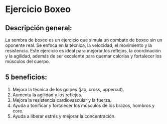 # Ejercicio Boxeo

## Descripción general:
La sombra de boxeo es un ejercicio que simula un combate de boxeo sin un oponente real. Se enfoca en la técnica, la velocidad, el movimiento y la resistencia. Este ejercicio es ideal para mejorar los reflejos, la coordinación y la agilidad, además de ser excelente para quemar calorías y fortalecer los músculos del cuerpo.

## 5 beneficios:
1. Mejora la técnica de los golpes (jab, cross, uppercut).
2. Aumenta la agilidad y los reflejos.
3. Mejora la resistencia cardiovascular y la fuerza.
4. Ayuda a tonificar y fortalecer los músculos de los brazos, hombros y core.
5. Ayuda a liberar estrés y mejorar la concentración.


